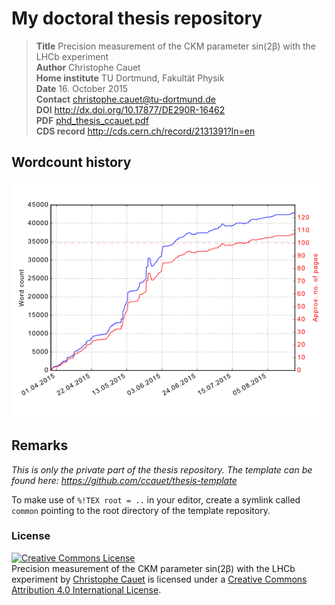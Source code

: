 # My doctoral thesis repository

> **Title**  Precision measurement of the CKM parameter sin(2β) with the LHCb experiment   
> **Author** Christophe Cauet   
> **Home institute** TU Dortmund, Fakultät Physik   
> **Date** 16. October 2015   
> **Contact** christophe.cauet@tu-dortmund.de   
> **DOI** http://dx.doi.org/10.17877/DE290R-16462   
> **PDF** [phd_thesis_ccauet.pdf](https://s3-eu-west-1.amazonaws.com/ccauet-website-storage/pdf/phd_thesis_ccauet.pdf)   
> **CDS record** http://cds.cern.ch/record/2131391?ln=en

## Wordcount history
![wordcount history](/wordcount.png)

## Remarks
_This is only the private part of the thesis repository. The template can be found here:
https://github.com/ccauet/thesis-template_

To make use of ```%!TEX root = ..``` in your editor, create a symlink called ```common``` pointing to the root directory of the template repository.

### License

<a rel="license" href="http://creativecommons.org/licenses/by/4.0/"><img alt="Creative Commons License" style="border-width:0" src="https://i.creativecommons.org/l/by/4.0/88x31.png" /></a><br /><span xmlns:dct="http://purl.org/dc/terms/" property="dct:title">Precision measurement of the CKM parameter sin(2β) with the LHCb experiment</span> by <a xmlns:cc="http://creativecommons.org/ns#" href="http://dx.doi.org/10.17877/DE290R-16462" property="cc:attributionName" rel="cc:attributionURL">Christophe Cauet</a> is licensed under a <a rel="license" href="http://creativecommons.org/licenses/by/4.0/">Creative Commons Attribution 4.0 International License</a>.

